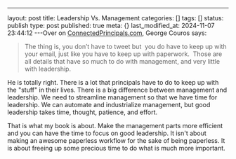 ---
layout: post
title: Leadership Vs. Management
categories: []
tags: []
status: publish
type: post
published: true
meta: {}
last_modified_at: 2024-11-07 23:44:12
---Over on 
[ConnectedPrincipals.com](http://connectedprincipals.com/archives/6018), George Couros says:

>The thing is, you don’t have to tweet but 
you do have to keep up with your email, just like you have to keep up with paperwork.  Those are all details that have so much to do with management, and very little with leadership.


He is totally right. There is a lot that principals have to do to keep up with the "stuff" in their lives. There is a big difference between management and leadership. We need to streamline management so that we have time for leadership. We can automate and industrialize management, but good leadership takes time, thought, patience, and effort. ​

​That is what my book is about. Make the management parts more efficient and you can have the time ​to focus on good leadership. It isn't about making an awesome paperless workflow for the sake of being paperless. It is about freeing up some precious time to do what is much more important. 
